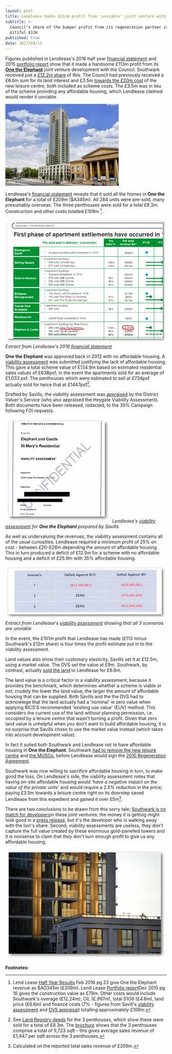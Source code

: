 ```yaml
---
layout: post
title: Lendlease banks £113m profit from 'unviable' joint venture with Southwark
subtitle: >-
  Council's share of the bumper profit from its regeneration partner is a
  pitiful £12m
published: true
date: 2017/04/11
---
```

Figures published in Lendlease's 2016 half year [financial statement](http://www.lendlease.com/-/media/llcom/investor-relations/asx-announcements/2016/17022016-lendlease-delivers-double-digit-earnings-growth.ashx) and 2015 [portfolio report](http://www.lendlease.com/-/media/llcom/investor-relations/asx-announcements/2016/17022016-2016-half-year-results-portfolio-report.ashx)
show that it made a handsome £113m profit from its [__One the Elephant__](/one-the-elephant) joint venture development with the Council. Southwark received just a [£12.2m share](https://www.whatdotheyknow.com/request/profit_overage_payment_received?unfold=1#incoming-881011share) of this. The Council had previously received a £6.6m sum for its land interest and £3.5m [towards the £20m cost](http://www.southwark.gov.uk/news/2017/mar/council-confirms-22m-from-one-the-elephant-will-pay-for-leisure-centre) of the new leisure centre, both included as scheme costs. The £3.5m was in lieu of the scheme providing any affordable housing, which Lendlease claimed would render it unviable.

![](/img/ote.jpg)

Lendlease's [financial statement](http://www.lendlease.com/-/media/llcom/investor-relations/asx-announcements/2016/17022016-lendlease-delivers-double-digit-earnings-growth.ashx) reveals that it sold all the homes in __One the Elephant__ for a total of £209m ($A345m). All 284 units were pre-sold, many presumably overseas.  The three penthouses were sold for a total £8.3m.  Construction and other costs totalled £108m [^1].

![](/img/otefinancialstatement.png)
*Extract from Lendlease's 2016 [financial statement](http://www.lendlease.com/-/media/llcom/investor-relations/asx-announcements/2016/17022016-lendlease-delivers-double-digit-earnings-growth.ashx)*

__One the Elephant__ was approved back in 2012 with no affordable housing.  A [viability assessment](https://www.whatdotheyknow.com/request/374643/response/921669/attach/3/170116%20St%20Marys%20Viability%20Assessment%20003%203%20Redacted.pdf) was submitted justifying the lack of affordable housing.  This gave a total scheme value of £134.9m based on estimated residential sales values of £638psf; in the event the apartments sold for an average of £1,033 psf. The penthouses which were estimated to sell at £734psf actually sold for twice that at £1447psf[^2].

Drafted by Savills, the viability assessment was [appraised](http://35percent.org/img/otedvsredacted.pdf) by the District Valuer's Service (who also appraised the Heygate Viability Assessment).  Both documents have been released, redacted, to the 35% Campaign following FOI requests. 

![](/img/otefvacover.png)
*Lendlease's [viability assessment](https://www.whatdotheyknow.com/request/374643/response/921669/attach/3/170116%20St%20Marys%20Viability%20Assessment%20003%203%20Redacted.pdf) for __One the Elephant__ prepared by Savills*

As well as undervaluing the revenues, the viability assessment contains all of the usual curiosities. Lendlease required a minimum profit of 25% on cost - between £20-£26m depending the amount of affordable housing. This in turn produced a deficit of £12.5m for a scheme with no affordable housing and a deficit of £25.9m with 35% affordable housing.

![](/img/otefvadeficits.png)
*Extract from Lendlease's [viability assessment](https://www.whatdotheyknow.com/request/374643/response/921669/attach/3/170116%20St%20Marys%20Viability%20Assessment%20003%203%20Redacted.pdf) showing that all 3 scenarios are unviable*

In the event, the £101m profit that Lendlease has made (£113 minus Southwark's £12m share) is four times the profit estimate put in to the viability assessment.


[](/img/otedvsredacted.pdf)

Land values also show their customary elasticity, Savills set it at £12.5m, using a market value.  The DVS set the value at £9m.  Southwark, by contrast, actually [sold the land](http://35percent.org/img/LRegisterOneTheElephant.pdf) to Lendlease for £6.6m.

The land value is a critical factor in a viability assessment, because it provides the benchmark, which determines whether a scheme is viable or not; crudely the lower the land value, the larger the amount of affordable housing that can be supplied.  Both Savills and the the DVS had to acknowlege that the land actually had a 'nominal' ie zero value when applying RICS'S recommended 'existing use value' (EUV) method. This considers the current use of the land without planning permission, i.e. occupied by a leisure centre that wasn't turning a profit. Given that zero land value is unhelpful when you don't want to build affordable housing, it is no surprise that Savills chose to use the market value instead (which takes into account development value).

In fact it suited both Southwark and Lendlease not to have affordable housing in __One the Elephant__. Southwark [had to remove the new leisure centre](http://moderngov.southwark.gov.uk/ieDecisionDetails.aspx?AIId=8877) and [the MUSCo](http://moderngov.southwark.gov.uk/documents/s10891/Elephant%20and%20Castle%20-%20Regeneration%20Agreement%20and%20Disposal%20of%20Associated%20Land%20-%20Report.pdf), before Lendlease would sign the [2010 Regeneration Agreement](https://southwarknotes.files.wordpress.com/2013/02/ra.pdf).

Southwark was now willing to sacrifice affordable housing in turn, to make good the loss.  On Lendlease's side, the viability assessment notes that having on-site affordable housing would _'have a negative impact on the value of the private units'_ and would require a 2.5% reduction in the price; paying £3.5m towards a leisure centre right on its doorstep saved Lendlease from this expedient and gained it over £5m[^3].

There are two conclusions to be drawn from this sorry tale; [Southwark is no match for developers](http://35percent.org/2014-01-11-flogging-the-elephant/)in these joint ventures; the money it is getting might look good in a [press release](http://www.southwark.gov.uk/news/2017/mar/council-confirms-22m-from-one-the-elephant-will-pay-for-leisure-centre), but it's the developer who is walking away with the lion's share. Second, viability assessments are useless, they don't capture the full value created by these enormous gold-panelled towers and it is nonsense to claim that they don't turn enough profit to give us any affordable housing.

![](/img/onetheelephantgold.jpg)


__Footnotes:__

[^1]: Lend Lease [Half Year Results](http://www.lendlease.com/-/media/llcom/investor-relations/asx-announcements/2016/17022016-lendlease-delivers-double-digit-earnings-growth.ashx) Feb 2016 pg 23 give One the Elephant revenue as $AD345m (£209m).  Lend Lease [Portfolio report](http://www.lendlease.com/-/media/llcom/investor-relations/asx-announcements/2016/17022016-2016-half-year-results-portfolio-report.ashx)Dec 2015 pg 16 gives the construction value as £79m.  Other costs would include Southwark's overage (£12.24m); CIL (£.997m), total S1O6 (£4.6m), land price (£6.6m) and finance costs (7% - figures from Savill's [viability assessment](https://www.whatdotheyknow.com/request/374643/response/921669/attach/3/170116%20St%20Marys%20Viability%20Assessment%20003%203%20Redacted.pdf) and [DVS appraisal](/img/otedvsredacted.pdf)) totalling approximately £108m.   

[^2]: See [Land Registry deeds](/img/lrdeeds_otepenthouses.pdf) for the 3 penthouses, which show these were sold for a total of £8.3m. The [brochure](/img/oteskyscapecollection.pdf) shows that the 3 penthouses comprise a total of 5,723 sqft - this gives average sales revenue of £1,447 per sqft across the 3 penthouses.

[^3]: Calculated on the reported total sales revenue of £209m.
